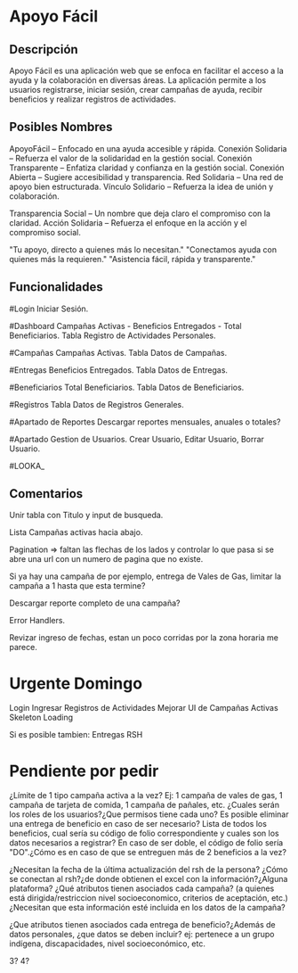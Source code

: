 # Apoyo Fácil

## Descripción

Apoyo Fácil es una aplicación web que se enfoca en facilitar el acceso a la ayuda y la colaboración en diversas áreas. La aplicación permite a los usuarios registrarse, iniciar sesión, crear campañas de ayuda, recibir beneficios y realizar registros de actividades.

## Posibles Nombres

ApoyoFácil – Enfocado en una ayuda accesible y rápida.
Conexión Solidaria – Refuerza el valor de la solidaridad en la gestión social.
Conexión Transparente – Enfatiza claridad y confianza en la gestión social.
Conexión Abierta – Sugiere accesibilidad y transparencia.
Red Solidaria – Una red de apoyo bien estructurada.
Vínculo Solidario – Refuerza la idea de unión y colaboración.

Transparencia Social – Un nombre que deja claro el compromiso con la claridad.
Acción Solidaria – Refuerza el enfoque en la acción y el compromiso social.

"Tu apoyo, directo a quienes más lo necesitan."
"Conectamos ayuda con quienes más la requieren."
"Asistencia fácil, rápida y transparente."

## Funcionalidades

#Login
Iniciar Sesión.

#Dashboard
Campañas Activas - Beneficios Entregados - Total Beneficiarios.
Tabla Registro de Actividades Personales.

#Campañas
Campañas Activas.
Tabla Datos de Campañas.

#Entregas
Beneficios Entregados.
Tabla Datos de Entregas.

#Beneficiarios
Total Beneficiarios.
Tabla Datos de Beneficiarios.

#Registros
Tabla Datos de Registros Generales.

#Apartado de Reportes
Descargar reportes mensuales, anuales o totales?

#Apartado Gestion de Usuarios.
Crear Usuario, Editar Usuario, Borrar Usuario.

#LOOKA\_

## Comentarios

Unir tabla con Titulo y input de busqueda.

Lista Campañas activas hacia abajo.

Pagination => faltan las flechas de los lados y controlar lo que pasa si se abre una url con un numero de pagina que no existe.

Si ya hay una campaña de por ejemplo, entrega de Vales de Gas, limitar la campaña a 1 hasta que esta termine?

Descargar reporte completo de una campaña?

Error Handlers.

Revizar ingreso de fechas, estan un poco corridas por la zona horaria me parece.

# Urgente Domingo

Login
Ingresar Registros de Actividades
Mejorar UI de Campañas Activas
Skeleton Loading

Si es posible tambien:
Entregas
RSH

# Pendiente por pedir

¿Límite de 1 tipo campaña activa a la vez? Ej: 1 campaña de vales de gas, 1 campaña de tarjeta de comida, 1 campaña de pañales, etc.
¿Cuales serán los roles de los usuarios?¿Que permisos tiene cada uno?
Es posible eliminar una entrega de beneficio en caso de ser necesario?
Lista de todos los beneficios, cual sería su código de folio correspondiente y cuales son los datos necesarios a registrar?
En caso de ser doble, el código de folio sería "DO".¿Cómo es en caso de que se entreguen más de 2 beneficios a la vez?

¿Necesitan la fecha de la última actualización del rsh de la persona?
¿Cómo se conectan al rsh?¿de donde obtienen el excel con la información?¿Alguna plataforma?
¿Qué atributos tienen asociados cada campaña? (a quienes está dirigida/restriccion nivel socioeconomico, criterios de aceptación, etc.) ¿Necesitan que esta información esté incluida en los datos de la campaña?

¿Que atributos tienen asociados cada entrega de beneficio?¿Además de datos personales, ¿que datos se deben incluir? ej: pertenece a un grupo indígena, discapacidades, nivel socioeconómico, etc.

3?
4?
